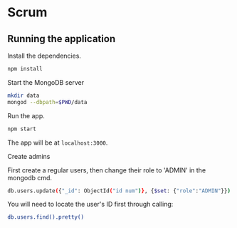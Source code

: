 # Scrum

## Running the application

Install the dependencies.

```bash
npm install
```

Start the MongoDB server
```bash 
mkdir data
mongod --dbpath=$PWD/data
```

Run the app.

```bash
npm start
```

The app will be at `localhost:3000`.

Create admins

First create a regular users, then change their role to 'ADMIN' in the mongodb cmd.

```bash
db.users.update({"_id": ObjectId("id num")}, {$set: {"role":"ADMIN"}})
```
You will need to locate the user's ID first through calling:
```bash
db.users.find().pretty()
```
